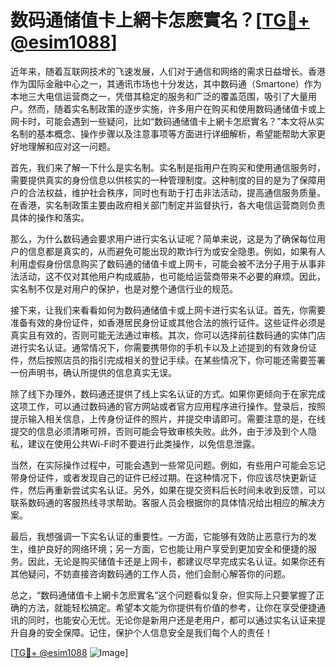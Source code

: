 # 数码通储值卡上網卡怎麽實名？[[TG💪+ @esim1088](https://t.me/s/esim1088)]

近年来，随着互联网技术的飞速发展，人们对于通信和网络的需求日益增长。香港作为国际金融中心之一，其通讯市场也十分发达，其中数码通（Smartone）作为本地三大电信运营商之一，凭借其稳定的服务和广泛的覆盖范围，吸引了大量用户。然而，随着实名制政策的逐步实施，许多用户在购买和使用数码通储值卡或上网卡时，可能会遇到一些疑问，比如“数码通储值卡上網卡怎麽實名？”本文将从实名制的基本概念、操作步骤以及注意事项等方面进行详细解析，希望能帮助大家更好地理解和应对这一问题。

首先，我们来了解一下什么是实名制。实名制是指用户在购买和使用通信服务时，需要提供真实的身份信息以供核实的一种管理制度。这种制度的目的是为了保障用户的合法权益，维护社会秩序，同时也有助于打击非法活动，提高通信服务质量。在香港，实名制政策主要由政府相关部门制定并监督执行，各大电信运营商则负责具体的操作和落实。

那么，为什么数码通会要求用户进行实名认证呢？简单来说，这是为了确保每位用户的信息都是真实的，从而避免可能出现的欺诈行为或安全隐患。例如，如果有人利用虚假身份信息购买了数码通的储值卡或上网卡，可能会被不法分子用于从事非法活动，这不仅对其他用户构成威胁，也可能给运营商带来不必要的麻烦。因此，实名制不仅是对用户的保护，也是对整个通信行业的规范。

接下来，让我们来看看如何为数码通储值卡或上网卡进行实名认证。首先，你需要准备有效的身份证件，如香港居民身份证或其他合法的旅行证件。这些证件必须是真实且有效的，否则可能无法通过审核。其次，你可以选择前往数码通的实体门店进行实名认证。通常情况下，你需要携带你的手机卡以及上述提到的有效身份证件，然后按照店员的指引完成相关的登记手续。在某些情况下，你可能还需要签署一份声明书，确认所提供的信息真实无误。

除了线下办理外，数码通还提供了线上实名认证的方式。如果你更倾向于在家完成这项工作，可以通过数码通的官方网站或者官方应用程序进行操作。登录后，按照提示输入相关信息，上传身份证件的照片，并提交申请即可。需要注意的是，在线提交的信息必须清晰可辨，否则可能会导致审核失败。此外，由于涉及到个人隐私，建议在使用公共Wi-Fi时不要进行此类操作，以免信息泄露。

当然，在实际操作过程中，可能会遇到一些常见问题。例如，有些用户可能会忘记带身份证件，或者发现自己的证件已经过期。在这种情况下，你应该尽快更新证件，然后再重新尝试实名认证。另外，如果在提交资料后长时间未收到反馈，可以联系数码通的客服热线寻求帮助。客服人员会根据你的具体情况给出相应的解决方案。

最后，我想强调一下实名认证的重要性。一方面，它能够有效防止恶意行为的发生，维护良好的网络环境；另一方面，它也能让用户享受到更加安全和便捷的服务。因此，无论是购买储值卡还是上网卡，都建议尽早完成实名认证。如果你还有其他疑问，不妨直接咨询数码通的工作人员，他们会耐心解答你的问题。

总之，“数码通储值卡上網卡怎麽實名”这个问题看似复杂，但实际上只要掌握了正确的方法，就能轻松搞定。希望本文能为你提供有价值的参考，让你在享受便捷通讯的同时，也能安心无忧。无论你是新用户还是老用户，都可以通过实名认证来提升自身的安全保障。记住，保护个人信息安全是我们每个人的责任！

[[TG💪+ @esim1088](https://t.me/s/esim1088) ![Image](https://i.postimg.cc/4NQfJmqS/Snipaste-2025-05-13-00-14-12.png)]